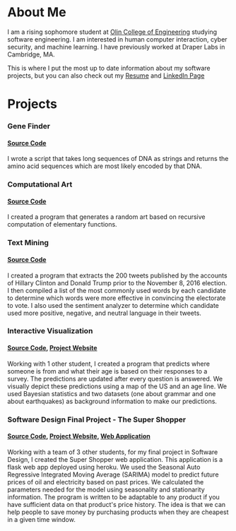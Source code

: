 # About Me
I am a rising sophomore student at [Olin College of Engineering](http://www.olin.edu/) studying software engineering. I am interested in human computer interaction, cyber security, and machine learning. I have previously worked at Draper Labs in Cambridge, MA.

This is where I put the most up to date information about my software projects, but you can also check out my [Resume](#) and [LinkedIn Page](https://www.linkedin.com/in/victoria-mcdermott-264812124/)

# Projects

### Gene Finder 
#### [Source Code](https://github.com/vickymmcd/GeneFinder)
I wrote a script that takes long sequences of DNA as strings and returns the amino acid sequences which are most likely encoded by that DNA.

### Computational Art
#### [Source Code](https://github.com/vickymmcd/ComputationalArt)
I created a program that generates a random art based on recursive computation of elementary functions.

### Text Mining
#### [Source Code](https://github.com/vickymmcd/TextMining)
I created a program that extracts the 200 tweets published by the accounts of Hillary Clinton and Donald Trump prior to the November 8, 2016 election. I then compiled a list of the most commonly used words by each candidate to determine which words were more effective in convincing the electorate to vote. I also used the sentiment analyzer to determine which candidate used more positive, negative, and neutral language in their tweets.

### Interactive Visualization
#### [Source Code](https://github.com/vickymmcd/InteractiveProgramming), [Project Website](https://vickymmcd.github.io/InteractiveProgramming/)
Working with 1 other student, I created a program that predicts where someone is from and what their age is based on their responses to a survey. The predictions are updated after every question is answered. We visually depict these predictions using a map of the US and an age line. We used Bayesian statistics and two datasets (one about grammar and one about earthquakes) as background information to make our predictions.

### Software Design Final Project - The Super Shopper
#### [Source Code](https://github.com/vickymmcd/AmazonSoftDesWarriors), [Project Website](https://vickymmcd.github.io/AmazonSoftDesWarriors), [Web Application](https://super-shoppers.herokuapp.com)
Working with a team of 3 other students, for my final project in Software Design, I created the Super Shopper web application. This application is a flask web app deployed using heroku. We used the Seasonal Auto Regressive Integrated Moving Average (SARIMA) model to predict future prices of oil and electricity based on past prices. We calculated the parameters needed for the model using seasonality and stationarity information. The program is written to be adaptable to any product if you have sufficient data on that product's price history. The idea is that we can help people to save money by purchasing products when they are cheapest in a given time window.
